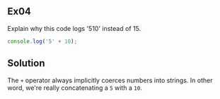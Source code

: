 ## Ex04

Explain why this code logs '510' instead of 15.
```javascript
console.log('5' + 10);
```

## Solution
The `+` operator always implicitly coerces numbers into strings. In other word, we're really concatenating a `5` with a `10`.
